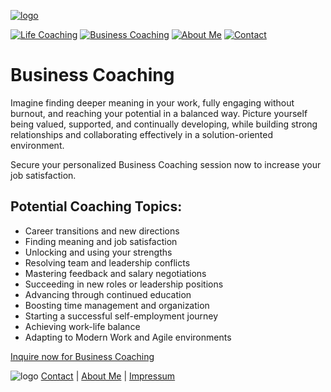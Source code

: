 [![logo](/images/logo.png)](/)

[![Life Coaching](/images/LC_button_2.png)](/life-coaching)   [![Business Coaching](/images/BC_button_2.png)](/business-coaching)   [![About Me](/images/AM_button_2.png)](/about)   [![Contact](/images/C_button_2.png)](/contact)


# Business Coaching

Imagine finding deeper meaning in your work, fully engaging without burnout, and reaching your potential in a balanced way. Picture yourself being valued, supported, and continually developing, while building strong relationships and collaborating effectively in a solution-oriented environment.

Secure your personalized Business Coaching session now to increase your job satisfaction.

## Potential Coaching Topics:

- Career transitions and new directions
- Finding meaning and job satisfaction
- Unlocking and using your strengths
- Resolving team and leadership conflicts
- Mastering feedback and salary negotiations
- Succeeding in new roles or leadership positions
- Advancing through continued education
- Boosting time management and organization
- Starting a successful self-employment journey
- Achieving work-life balance
- Adapting to Modern Work and Agile environments

[Inquire now for Business Coaching](/contact)


![logo](/images/bottom_logo.png)   [Contact](/contact)  |  [About Me](/about)  |  [Impressum](/privacy-policy)

